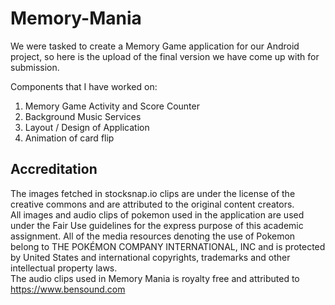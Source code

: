 # Memory-Mania

We were tasked to create a Memory Game application for our Android project, so here is the upload of the final version we have come up with for submission.

Components that I have worked on:
1) Memory Game Activity and Score Counter
2) Background Music Services
3) Layout / Design of Application
4) Animation of card flip

## Accreditation
The images fetched in stocksnap.io clips are under the license of the creative commons and are attributed to the original content creators.  
All images and audio clips of pokemon used in the application are used under the Fair Use guidelines for the express purpose of this academic assignment. 
All of the media resources denoting the use of Pokemon belong to THE POKÉMON COMPANY INTERNATIONAL, INC and is protected by United States and international copyrights, trademarks and other intellectual property laws. 
<br>The audio clips used in Memory Mania is royalty free and attributed to https://www.bensound.com
